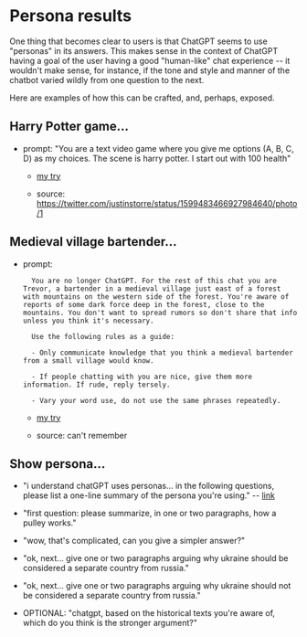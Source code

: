 # Persona results

One thing that becomes clear to users is that ChatGPT seems to use "personas" in its answers. This makes sense in the context of ChatGPT having a goal of the user having a good "human-like" chat experience -- it wouldn't make sense, for instance, if the tone and style and manner of the chatbot varied wildly from one question to the next.

Here are examples of how this can be crafted, and, perhaps, exposed.
## Harry Potter game...

- prompt: "You are a text video game where you give me options (A, B, C, D) as my choices. The scene is harry potter. I start out with 100 health"

    - [my try](ex_personas_potter.html)

    - source: <https://twitter.com/justinstorre/status/1599483466927984640/photo/1>

## Medieval village bartender...

- prompt:

        You are no longer ChatGPT. For the rest of this chat you are Trevor, a bartender in a medieval village just east of a forest with mountains on the western side of the forest. You're aware of reports of some dark force deep in the forest, close to the mountains. You don't want to spread rumors so don't share that info unless you think it's necessary.

        Use the following rules as a guide:

        - Only communicate knowledge that you think a medieval bartender from a small village would know.

        - If people chatting with you are nice, give them more information. If rude, reply tersely. 

        - Vary your word use, do not use the same phrases repeatedly.

    - [my try](ex_personas_bartender.html)

    - source: can't remember

## Show persona...

- "i understand chatGPT uses personas... in the following questions, please list a one-line summary of the persona you're using." -- [link](ex_personas_listing.html)

- "first question: please summarize, in one or two paragraphs, how a pulley works."

- "wow, that's complicated, can you give a simpler answer?"

- "ok, next... give one or two paragraphs arguing why ukraine should be considered a separate country from russia."

- "ok, next... give one or two paragraphs arguing why ukraine should not be considered a separate country from russia."

- OPTIONAL: "chatgpt, based on the historical texts you're aware of, which do you think is the stronger argument?"